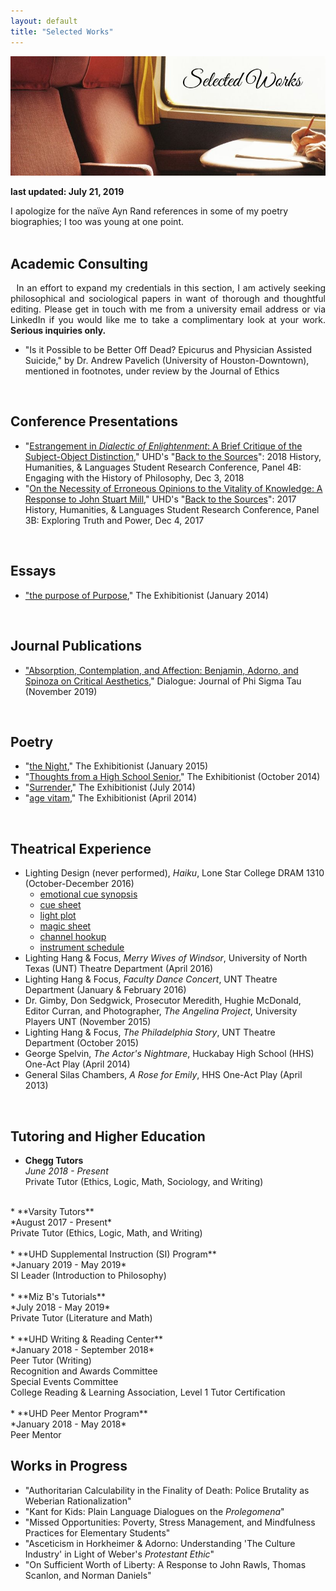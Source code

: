 ```yaml
---
layout: default
title: "Selected Works"
---
```

<div class="hero-image">
  <img src="/assets/images/hero-images/selected-works-hero-image.jpg" alt="selected works hero image"/>
</div><!-- /.hero-image -->

**last updated: July 21, 2019**

<div class="text">I apologize for the naïve Ayn Rand references in some of my poetry biographies; I too was young at one point.</div><!-- /.text -->

<br>


## Academic Consulting

<div class="text" align="justify"> &nbsp; In an effort to expand my credentials in this section, I am actively seeking philosophical and sociological papers in want of thorough and thoughtful editing. Please get in touch with me from a university email address or via LinkedIn if you would like me to take a complimentary look at your work. <strong>Serious inquiries only.</strong></div><!-- /.text -->

* "Is it Possible to be Better Off Dead? Epicurus and Physician Assisted Suicide," by Dr. Andrew Pavelich (University of Houston-Downtown), mentioned in footnotes, under review by the Journal of Ethics

<br>


## Conference Presentations

* "[Estrangement in *Dialectic of Enlightenment*: A Brief Critique of the Subject-Object Distinction](/assets/pdfs/2018-12-03-estrangement.pdf)," UHD's "[Back to the Sources](https://www.uhd.edu/academics/humanities/about/departments/hhl/Documents/2018-HHL-Student-Resaerch-Conference-PROGRAM.pdf)": 2018 History, Humanities, & Languages Student Research Conference, Panel 4B: Engaging with the History of Philosophy, Dec 3, 2018
* "[On the Necessity of Erroneous Opinions to the Vitality of Knowledge: A Response to John Stuart Mill](/assets/pdfs/2017-12-04-erroneous-opinions.pdf)," UHD's "[Back to the Sources](/assets/pdfs/2017-12-04-conference-program.pdf)": 2017 History, Humanities, & Languages Student Research Conference, Panel 3B: Exploring Truth and Power, Dec 4, 2017

<br>


## Essays

* ["the purpose of Purpose](https://thexzbt.files.wordpress.com/2013/02/2014-1.pdf)," The Exhibitionist (January 2014)

<br>


## Journal Publications

* ["Absorption, Contemplation, and Affection: Benjamin, Adorno, and Spinoza on Critical Aesthetics](/assets/pdfs/2019-11-benjamin-adorno-spinoza.pdf)," Dialogue: Journal of Phi Sigma Tau (November 2019)

<br>


## Poetry

* "[the Night](https://thexzbt.files.wordpress.com/2013/02/2015-1.pdf)," The Exhibitionist (January 2015)
* "[Thoughts from a High School Senior](https://thexzbt.files.wordpress.com/2014/10/2014-4.pdf)," The Exhibitionist (October 2014)
* "[Surrender](https://thexzbt.files.wordpress.com/2014/10/2014-3.pdf)," The Exhibitionist (July 2014)
* "[age vitam](https://thexzbt.files.wordpress.com/2013/02/2014-2.pdf)," The Exhibitionist (April 2014)

<br>


## Theatrical Experience

* Lighting Design (never performed), *Haiku*, Lone Star College DRAM 1310 (October-December 2016)
  * [emotional cue synopsis](/assets/pdfs/haiku-files/emotional-cue-synopsis.pdf)
  * [cue sheet](/assets/pdfs/haiku-files/cue-sheet.pdf)
  * [light plot](/assets/pdfs/haiku-files/light-plot.pdf)
  * [magic sheet](/assets/pdfs/haiku-files/magic-sheet.pdf)
  * [channel hookup](/assets/pdfs/haiku-files/channel-hookup.pdf)
  * [instrument schedule](/assets/pdfs/haiku-files/instrument-schedule.pdf)
* Lighting Hang & Focus, *Merry Wives of Windsor*, University of North Texas (UNT) Theatre Department (April 2016)
* Lighting Hang & Focus, *Faculty Dance Concert*, UNT Theatre Department (January & February 2016)
* Dr. Gimby, Don Sedgwick, Prosecutor Meredith, Hughie McDonald, Editor Curran, and Photographer, *The Angelina Project*, University Players UNT (November 2015)
* Lighting Hang & Focus, *The Philadelphia Story*, UNT Theatre Department (October 2015)
* George Spelvin, *The Actor's Nightmare*, Huckabay High School (HHS) One-Act Play (April 2014)
* General Silas Chambers, *A Rose for Emily*, HHS One-Act Play (April 2013)

<br>


## Tutoring and Higher Education

* **Chegg Tutors**<br>
*June 2018 - Present*<br>
Private Tutor (Ethics, Logic, Math, Sociology, and Writing)<br>
<br>
* **Varsity Tutors**<br>
*August 2017 - Present*<br>
Private Tutor (Ethics, Logic, Math, and Writing)<br>
<br>
* **UHD Supplemental Instruction (SI) Program**<br>
*January 2019 - May 2019*<br>
SI Leader (Introduction to Philosophy)<br>
<br>
* **Miz B's Tutorials**<br>
*July 2018 - May 2019*<br>
Private Tutor (Literature and Math)<br>
<br>
* **UHD Writing & Reading Center**<br>
*January 2018 - September 2018*<br>
Peer Tutor (Writing)<br>
Recognition and Awards Committee<br>
Special Events Committee<br>
College Reading & Learning Association, Level 1 Tutor Certification<br>
<br>
* **UHD Peer Mentor Program**<br>
*January 2018 - May 2018*<br>
Peer Mentor

<br>


## Works in Progress

* "Authoritarian Calculability in the Finality of Death: Police Brutality as Weberian Rationalization"
* "Kant for Kids: Plain Language Dialogues on the *Prolegomena*"
* "Missed Opportunities: Poverty, Stress Management, and Mindfulness Practices for Elementary Students"
* "Asceticism in Horkheimer & Adorno: Understanding 'The Culture Industry' in Light of Weber's *Protestant Ethic*"
* "On Sufficient Worth of Liberty: A Response to John Rawls, Thomas Scanlon, and Norman Daniels"

<br>
